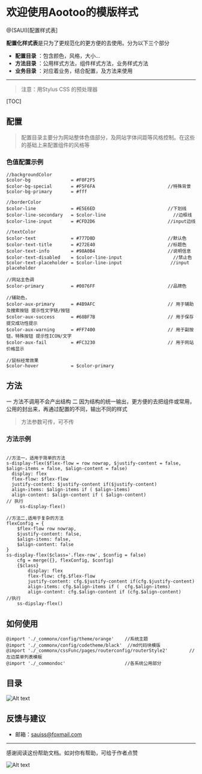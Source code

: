 # 欢迎使用Aootoo的模版样式

@(SAUI)[配置样式表]

**配置化样式表**是只为了更规范化的更方便的去使用。分为以下三个部分
 
- **配置目录** ：包含颜色，风格，大小...
- **方法目录** ：公用样式方法，组件样式方法，业务样式方法
- **业务目录** ：对应着业务，结合配置，及方法来使用

-------------------


> 注意：用Stylus CSS 的预处理器



[TOC]

## 配置
> 配置目录主要分为网站整体色值部分，及网站字体间距等风格控制。在这些的基础上来配置组件的风格等
### 色值配置示例
```
//backgroundColor
$color-bg               = #F0F2F5
$color-bg-special       = #F5F6FA                           //特殊背景
$color-bg-primary       = #fff

//borderColor
$color-line             = #E5E6ED                           //下划线
$color-line-secondary   = $color-line                         //边框线
$color-line-input       = #CFD2D6                           //input边线

//textColor
$color-text             = #777D8D                           //默认色
$color-text-title       = #272E40                           //标题色
$color-text-info        = #98A0B4                           //说明信息
$color-text-disabled    = $color-line-input                   //禁止色
$color-text-placeholder = $color-line-input                  //input placeholder

//网站主色调
$color-primary          = #0076FF                           //品牌色

//辅助色，
$color-aux-primary      = #4B9AFC                           // 用于辅助及搜索按钮 提示性文字链/按钮
$color-aux-success      = #68BF7B                           // 用于保存提交成功性提示
$color-aux-warning      = #FF7400                           // 用于副按钮，特殊按钮 提示性ICON/文字
$color-aux-fail         = #FC3230                           // 用于网站价格显示

//鼠标经常效果
$color-hover            = $color-primary

```

## 方法
一 方法不调用不会产出结构 
二 因为结构的统一输出，更方便的去把组件或常用，公用的封出来，再通过配置的不同，输出不同的样式
> 方法参数可传，可不传
###  方法示例
```

//方法一，适用于简单的方法
s-display-flex($flex-flow = row nowrap, $justify-content = false, $align-items = false, $align-content = false)
  display: flex
  flex-flow: $flex-flow
  justify-content: $justify-content if($justify-content)
  align-items: $align-items if ( $align-items)
  align-content: $align-content if ( $align-content)
// 执行
	 ss-display-flex()
	 
//方法二,适用于复杂的方法
flexConfig = {
	$flex-flow row nowrap, 
	$justify-content: false, 
	$align-items: false, 
	$align-content: false
}
ss-display-flex($class='.flex-row', $config = false)
	cfg = merge({}, flexConfig, $config)
	{$class}
		display: flex
		flex-flow: cfg.$flex-flow
		justify-content: cfg.$justify-content if(cfg.$justify-content)
		align-items: cfg.$align-items if (  cfg.$align-items)
		align-content: cfg.$align-content if (cfg.$align-content)
//执行
	ss-dipslay-flex()
```


## 如何使用
```
@import './_commonx/config/theme/orange'    //系统主题
@import './_commonx/config/codetheme/black'  //md代码块模版
@import './_commonx/cssFunc/pages/routerconfig/routerStyle2'        //左边菜单列表模板
@import './_commondoc'                      //各系统公用部分
```

## 目录
![Alt text](./images/ui/css.png)



## 反馈与建议
- 邮箱：<sauiss@foxmail.com>

---------
感谢阅读这份帮助文档。如对你有帮助，可给于作者点赞


![Alt text](./images/ui/ss.png)
